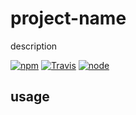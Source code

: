 # project-name

description


[![npm](https://img.shields.io/npm/dm/project-name.svg?style=flat-square)](https://www.npmjs.com/package/project-name)
[![Travis](https://img.shields.io/travis/eventEmitter/project-name.svg?style=flat-square)](https://travis-ci.org/eventEmitter/project-name)
[![node](https://img.shields.io/node/v/v.svg?style=flat-square)](https://nodejs.org/)


## usage
